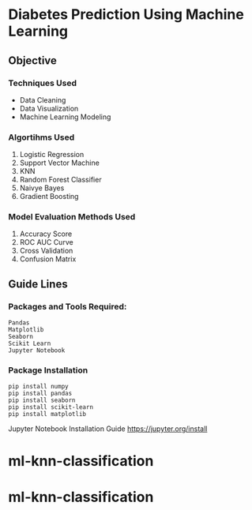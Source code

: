 # Diabetes Prediction Using Machine Learning

## Objective

### Techniques Used

- Data Cleaning
- Data Visualization
- Machine Learning Modeling

### Algortihms Used

1. Logistic Regression
2. Support Vector Machine
3. KNN
4. Random Forest Classifier 
5. Naivye Bayes
6. Gradient Boosting

### Model Evaluation Methods Used

1. Accuracy Score
2. ROC AUC Curve
3. Cross Validation
4. Confusion Matrix

## Guide Lines 

### Packages and Tools Required:
```
Pandas 
Matplotlib
Seaborn
Scikit Learn
Jupyter Notebook
```
### Package Installation
```
pip install numpy
pip install pandas
pip install seaborn
pip install scikit-learn
pip install matplotlib
```
Jupyter Notebook Installation Guide  https://jupyter.org/install
# ml-knn-classification
# ml-knn-classification
